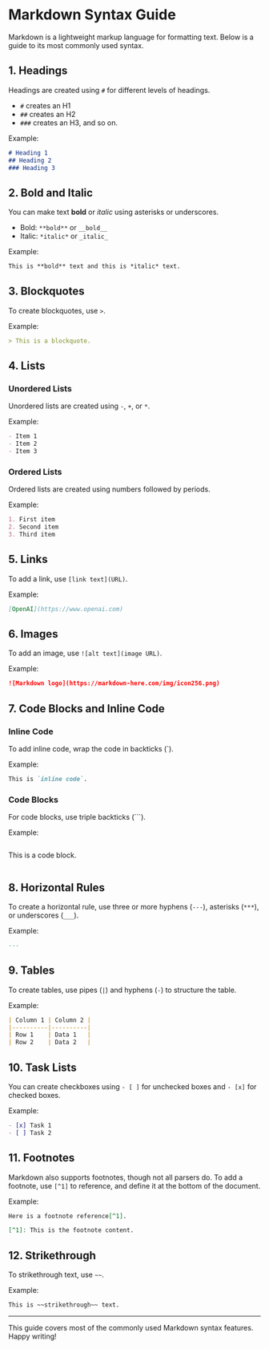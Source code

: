 <link rel="stylesheet" href="style.css">

# Markdown Syntax Guide

Markdown is a lightweight markup language for formatting text. Below is a guide to its most commonly used syntax.

## 1. Headings
Headings are created using `#` for different levels of headings.
- `#` creates an H1
- `##` creates an H2
- `###` creates an H3, and so on.

Example:
```md
# Heading 1
## Heading 2
### Heading 3
```

## 2. Bold and Italic
You can make text **bold** or *italic* using asterisks or underscores.

- Bold: `**bold**` or `__bold__`
- Italic: `*italic*` or `_italic_`

Example:
```md
This is **bold** text and this is *italic* text.
```

## 3. Blockquotes
To create blockquotes, use `>`.

Example:
```md
> This is a blockquote.
```

## 4. Lists

### Unordered Lists
Unordered lists are created using `-`, `+`, or `*`.

Example:
```md
- Item 1
- Item 2
- Item 3
```

### Ordered Lists
Ordered lists are created using numbers followed by periods.

Example:
```md
1. First item
2. Second item
3. Third item
```

## 5. Links
To add a link, use `[link text](URL)`.

Example:
```md
[OpenAI](https://www.openai.com)
```

## 6. Images
To add an image, use `![alt text](image URL)`.

Example:
```md
![Markdown logo](https://markdown-here.com/img/icon256.png)
```

## 7. Code Blocks and Inline Code

### Inline Code
To add inline code, wrap the code in backticks (\`).

Example:
```md
This is `inline code`.
```

### Code Blocks
For code blocks, use triple backticks (\```).

Example:
```md
```
This is a code block.
```
```

## 8. Horizontal Rules
To create a horizontal rule, use three or more hyphens (`---`), asterisks (`***`), or underscores (`___`).

Example:
```md
---
```

## 9. Tables
To create tables, use pipes (`|`) and hyphens (`-`) to structure the table.

Example:
```md
| Column 1 | Column 2 |
|----------|----------|
| Row 1    | Data 1   |
| Row 2    | Data 2   |
```

## 10. Task Lists
You can create checkboxes using `- [ ]` for unchecked boxes and `- [x]` for checked boxes.

Example:
```md
- [x] Task 1
- [ ] Task 2
```

## 11. Footnotes
Markdown also supports footnotes, though not all parsers do. To add a footnote, use `[^1]` to reference, and define it at the bottom of the document.

Example:
```md
Here is a footnote reference[^1].

[^1]: This is the footnote content.
```

## 12. Strikethrough
To strikethrough text, use `~~`.

Example:
```md
This is ~~strikethrough~~ text.
```

---

This guide covers most of the commonly used Markdown syntax features. Happy writing!
